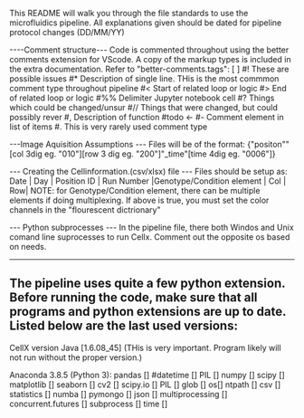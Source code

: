This README will walk you through the file standards to use the microfluidics pipeline.
All explanations given should be dated for pipeline protocol changes (DD/MM/YY)

----Comment structure---
Code is commented throughout using the better comments extension for VScode. A copy of the markup types is included in the extra documentation.
Refer to "better-comments.tags": [
	]
#! These are possible issues
#* Description of single line. THis is the most commmon comment type throughout pipeline
#< Start of related loop or logic
#> End of related loop or logic
#%% Delimiter Jupyter notebook cell
#? Things which could be changed/unsur
#// Things that were changed, but could possibly rever
#, Description of function
#todo <-
#- Comment element in list of items
#. This is very rarely used comment type


---Image Aquisition Assumptions ---
Files will be of the format: {"positon""[col 3dig eg. "010"][row 3 dig eg. "200"]"_time"[time 4dig eg. "0006"]}

--- Creating the Cellinformation.(csv/xlsx) file ---
Files should be setup as:
	Date |	Day	| Position ID |	Run Number	|Genotype/Condition element	|	Col	|	Row|
	NOTE: for Genotype/Condition element, there can be multiple elements if doing multiplexing.
	If above is true, you must set the color channels in the "flourescent dictrionary"

--- Python subprocesses ---
In the pipeline file, there both Windos and Unix comand line suprocesses to run Cellx.
Comment out the opposite os based on needs.

***********************************************
The pipeline uses quite a few python extension.
Before running the code, make sure that all programs and python extensions are up to date.
Listed below are the last used versions:
-------------
CellX version
Java [1.6.08_45] (THis is very important. Program likely will not run without the proper version.)

Anaconda 3.8.5 (Python 3):
pandas []
#datetime []
PIL []
numpy []
scipy []
matplotlib []
seaborn []
cv2 []
scipy.io []
PIL []
glob []
os[]
ntpath []
csv []
statistics []
numba []
pymongo []
json []
multiprocessing []
concurrent.futures []
subprocess []
time []